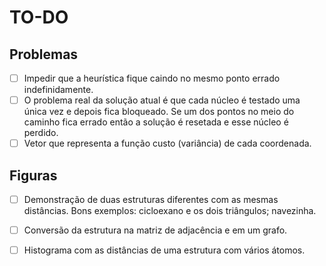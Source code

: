 # TO-DO

## Problemas

- [ ] Impedir que a heurística fique caindo no mesmo ponto errado indefinidamente.
- [ ] O problema real da solução atual é que cada núcleo é testado uma única vez e depois fica bloqueado. Se um dos pontos no meio do caminho fica errado então a solução é resetada e esse núcleo é perdido.
- [ ] Vetor que representa a função custo (variância) de cada coordenada.

## Figuras

- [ ] Demonstração de duas estruturas diferentes com as mesmas distâncias. Bons exemplos: cicloexano e os dois triângulos; navezinha.
- [ ] Conversão da estrutura na matriz de adjacência e em um grafo.
- [ ] Histograma com as distâncias de uma estrutura com vários átomos.

